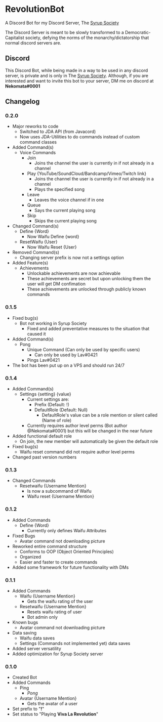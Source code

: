 # RevolutionBot

A Discord Bot for my Discord Server, The [Syrup Society](https://discord.gg/8sq5pgc)

The Discord Server is meant to be slowly transformed to a Democratic-Capitalist society, defying the norms of the monarchy/dictatorship that normal discord servers are.

## Discord

This Discord Bot, while being made in a way to be used in any discord server, is private and is only in The [Syrup Society](https://discord.gg/8sq5pgc).
Although, if you are interested and want to invite this bot to your server, DM me on discord at **Nekomata#0001**

## Changelog

### 0.2.0

* Major reworks to code
	* Switched to JDA API (from Javacord)
	* Now uses JDA-Utilities to do commands instead of custom command classes
* Added Command(s)
	* Voice Commands
		* Join
			* Joins the channel the user is currently in if not already in a channel
		* Play {YouTube/SoundCloud/Bandcamp/Vimeo/Twitch link}
			* Joins the channel the user is currently in if not already in a channel
			* Plays the specified song
		* Leave
			* Leaves the voice channel if in one
		* Queue
			* Says the current playing song
		* Skip
			* Skips the current playing song
* Changed Command(s)
	* Define {Word}
		* Now Waifu Define {word}
	* ResetWaifu {User}
		* Now Waifu Reset {User}
* Removed Command(s)
	* Changing server prefix is now not a settings option
* Added Feature(s)
	* Achievements
		* Unlockable achievements are now achievable
		* These achievements are secret but upon unlocking them the user will get DM confimation
		* These achievements are unlocked through publicly known commands

### 0.1.5

* Fixed bug(s)
	* Bot not working in Syrup Society
		* Fixed and added preventative measures to the situation that caused it
* Added Command(s)
	* Pong
		* Unique Command (Can only be used by specific users)
			* Can only be used by Lav#0421
		* Pings Lav#0421
* The bot has been put up on a VPS and should run 24/7

### 0.1.4

* Added Command(s)
	* Settings {setting} {value}
		* Current settings are:
			* Prefix (Default: !)
			* DefaultRole (Default: Null)
				* DefaultRole's value can be a role mention or silent called (Name of role)
		* Currently requires author level perms (Bot author @Nekomata#0001) but this will be changed in the near future
* Added functional default role
	* On join, the new member will automatically be given the default role
* Fixed bug(s)
	* Waifu reset command did not require author level perms
* Changed past version numbers


### 0.1.3

* Changed Commands
	* Resetwaifu {Username Mention}
		* Is now a subcommand of Waifu
		* Waifu reset {Username Mention}

### 0.1.2

* Added Commands
  	* Define {Word}
    	* Currently only defines Waifu Attributes
* Fixed Bugs
  	* Avatar command not downloading picture
* Reworked entire command structure
  	* Conforms to OOP (Object Oriented Principles)
  	* Organized
  	* Easier and faster to create commands
* Added some framework for future functionality with DMs

### 0.1.1

* Added Commands
  	* Waifu {Username Mention}
    	* Gets the waifu rating of the user
  	* Resetwaifu {Username Mention}
    	* Resets waifu rating of user
    	* Bot admin only
* Known bugs
  	* Avatar command not downloading picture
* Data saving
  	* Waifu data saves
  	* Settings (Commands not implemented yet) data saves
* Added server versatility
* Added optimization for Syrup Society server

### 0.1.0

* Created Bot
* Added Commands
  	* Ping
    	* *Pong*
  	* Avatar {Username Mention}
    	* Gets the avatar of a user
* Set prefix to "**!**"
* Set status to "Playing **Viva La Revolution**"
